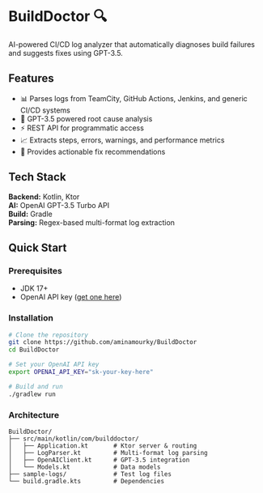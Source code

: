 # BuildDoctor 🔍

AI-powered CI/CD log analyzer that automatically diagnoses build failures and suggests fixes using GPT-3.5.

## Features

- 📊 Parses logs from TeamCity, GitHub Actions, Jenkins, and generic CI/CD systems
- 🤖 GPT-3.5 powered root cause analysis
- ⚡ REST API for programmatic access
- 📈 Extracts steps, errors, warnings, and performance metrics
- 🎯 Provides actionable fix recommendations

## Tech Stack

**Backend:** Kotlin, Ktor  
**AI:** OpenAI GPT-3.5 Turbo API  
**Build:** Gradle  
**Parsing:** Regex-based multi-format log extraction

## Quick Start

### Prerequisites

- JDK 17+
- OpenAI API key ([get one here](https://platform.openai.com/api-keys))

### Installation
```bash
# Clone the repository
git clone https://github.com/aminamourky/BuildDoctor
cd BuildDoctor

# Set your OpenAI API key
export OPENAI_API_KEY="sk-your-key-here"

# Build and run
./gradlew run
```

### Architecture
```
BuildDoctor/
├── src/main/kotlin/com/builddoctor/
│   ├── Application.kt       # Ktor server & routing
│   ├── LogParser.kt         # Multi-format log parsing
│   ├── OpenAIClient.kt      # GPT-3.5 integration
│   └── Models.kt            # Data models
├── sample-logs/             # Test log files
└── build.gradle.kts         # Dependencies
```